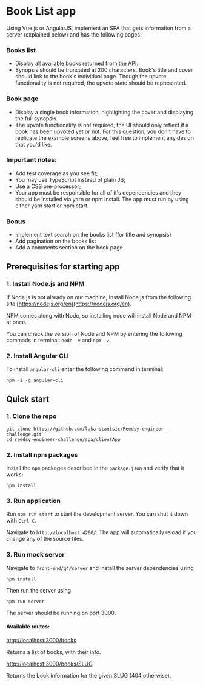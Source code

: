 # Book List app

Using Vue.js or AngularJS, implement an SPA that gets information from a server (explained below) and has the following pages:

### Books list
* Display all available books returned from the API.
* Synopsis should be truncated at 200 characters.
Book's title and cover should link to the book's individual page.
Though the upvote functionality is not required, the upvote state should be represented.

### Book page

* Display a single book information, highlighting the cover and displaying the full synopsis.
* The upvote functionality is not required, the UI should only reflect if a book has been upvoted yet or not. For this question, you don't have to replicate the example screens above, feel free to implement any design that you'd like.

### Important notes:

* Add test coverage as you see fit;
* You may use TypeScript instead of plain JS;
* Use a CSS pre-processor;
* Your app must be responsible for all of it's dependencies and they should be installed via yarn or npm install. The app must run by using either yarn start or npm start.

### Bonus

* Implement text search on the books list (for title and synopsis)
* Add pagination on the books list
* Add a comments section on the book page


## Prerequisites for starting app

### 1. Install Node.js and NPM

If Node.js is not already on our machine, Install Node.js from the following site [https://nodejs.org/en](https://nodejs.org/en).

NPM comes along with Node, so installing node will install Node and NPM at once.

You can check the version of Node and NPM by entering the following commads in terminal: `node -v` and `npm -v`.

### 2. Install Angular CLI

To install `angular-cli` enter the following command in terminal:

```
npm -i -g angular-cli
```

## Quick start

### 1. Clone the repo
```
git clone https://github.com/luka-stanisic/Reedsy-engineer-challenge.git
cd reedsy-engineer-challenge/spa/clientApp
```

### 2. Install npm packages
Install the `npm` packages described in the `package.json` and verify that it works:

```
npm install
```

### 3. Run application

Run `npm run start` to start the development server. 
You can shut it down with `Ctrl-C`.

Navigate to `http://localhost:4200/`. The app will automatically reload if you change any of the source files.

### 3. Run mock server

Navigate to `front-end/q4/server` and install the server dependencies using

```
npm install
```

Then run the server using

```
npm run server
```

The server should be running on port 3000.

#### Available routes: 

[http://localhost:3000/books](http://localhost:3000/books)

Returns a list of books, with their info.

[http://localhost:3000/books/SLUG](http://localhost:3000/books/SLUG)

Returns the book information for the given SLUG (404 otherwise).